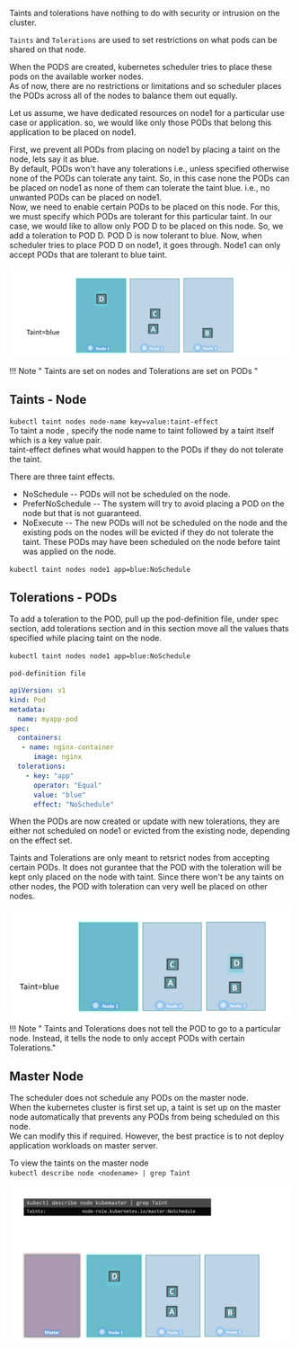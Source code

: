 
Taints and tolerations have nothing to do with security or intrusion on the cluster.  

`Taints` and `Tolerations` are used to set restrictions on what pods can be shared on that node.  

When the PODS are created, kubernetes scheduler tries to place these pods on the available worker nodes.  
As of now, there are no restrictions or limitations and so scheduler places the PODs across all of the nodes to balance them out equally.  

Let us assume, we have dedicated resources on node1 for a particular use case or application. so, we would like only those PODs that belong this application to be placed on node1.   

First, we prevent all PODs from placing on node1 by placing a taint on the node, lets say it as blue.  
By default, PODs won't have any tolerations i.e., unless specified otherwise none of the PODs can tolerate any taint. So, in this case none the PODs can be placed on node1 as none of them can tolerate the taint blue.  i.e., no unwanted PODs can be placed on node1.  
Now, we need to enable certain PODs to be placed on this node. For this, we must specify which PODs are tolerant for this particular taint. In our case, we would like to allow only POD D to be placed on this node. So, we add a toleration to POD D. POD D is now tolerant to blue. Now, when scheduler tries to place POD D on node1, it goes through. Node1 can only accept PODs that are tolerant to blue taint.  

![Taints](Screens/taints.png)

!!! Note
    " Taints are set on nodes and Tolerations are set on PODs "

## Taints - Node

`kubectl taint nodes node-name key=value:taint-effect`    
To taint a node , specify the node name to taint followed by a taint itself which is a key value pair.   
taint-effect defines what would happen to the PODs if they do not tolerate the taint.   

There are three taint effects.  
* NoSchedule -- PODs will not be scheduled on the node.
* PreferNoSchedule -- The system will try to avoid placing a POD on the node but    that is not guaranteed. 
* NoExecute -- The new PODs will not be scheduled on the node and the existing pods on the nodes will be evicted if they do not tolerate the taint. These PODs may have been scheduled on the node before taint was applied on the node.   

`kubectl taint nodes node1 app=blue:NoSchedule`   

## Tolerations - PODs

To add a toleration to the POD, pull up the pod-definition file, under spec section, add tolerations section and in this section move all the values thats specified while placing taint on the node.  

`kubectl taint nodes node1 app=blue:NoSchedule`   

`pod-definition file`

```yaml
apiVersion: v1
kind: Pod
metadata: 
  name: myapp-pod
spec:
  containers:
   - name: nginx-container
      image: nginx
  tolerations:
    - key: "app"
      operator: "Equal"
      value: "blue"
      effect: "NoSchedule"
```

When the PODs are now created or update with new tolerations, they are either not scheduled on node1 or evicted from the existing node, depending on the effect set.  

Taints and Tolerations are only meant to retsrict nodes from accepting certain PODs. It does not gurantee that the POD with the toleration will be kept only placed on the node with taint. Since there won't be any taints on other nodes, the POD with toleration can very well be placed on other nodes.

![accept](Screens/accept.png)  

!!! Note
    " Taints and Tolerations does not tell the POD to go to a particular node. Instead, it tells the node to only accept PODs with certain Tolerations."

## Master Node

The scheduler does not schedule any PODs on the master node.   
When the kubernetes cluster is first set up, a taint is set up on the master node automatically that prevents any PODs from being scheduled on this node.  
We can modify this if required. However, the best practice is to not deploy application workloads on master server.  

To view the taints on the master node   
`kubectl describe node <nodename> | grep Taint`  

![master](Screens/master.png)












